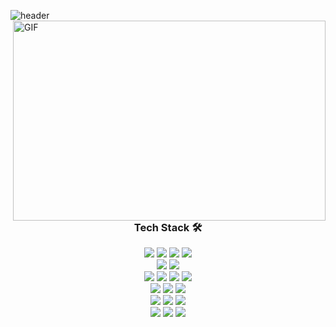 
![header](https://capsule-render.vercel.app/api?type=Slice&color=auto&height=180&section=header&text=SeongJun&fontSize=80&fontColor=343a40&animation=twinkling&rotate=-5)
<br>
<img align="right" alt="GIF" src="https://github.com/abhisheknaiidu/abhisheknaiidu/blob/master/code.gif?raw=true" width="500" height="320" />
  
  <h3 align="center">Tech Stack 🛠</h3>
<p align="center">
  <img src="https://img.shields.io/badge/Java-007396?style=flat&logo=OpenJDK&logoColor=white"/>
  <img src="https://img.shields.io/badge/JavaScript-F7DF1E?style=flat-square&logo=JavaScript&logoColor=black"/>
  <img src="https://img.shields.io/badge/oracle-B92B27?style=flat-square&logo=oracle&logoColor=white"/>
  <img src="https://img.shields.io/badge/python-3776AB?style=flat-square&logo=python&logoColor=white"/>

  </br>
  <img src="https://img.shields.io/badge/CSS3-1572B6?style=flat-square&logo=CSS3&logoColor=white"/>
  <img src="https://img.shields.io/badge/HTML5-E34F26?style=flat-square&logo=HTML5&logoColor=white"/>


  </br>
  <img src="https://img.shields.io/badge/Node.js-339933?style=flat-square&logo=Node.js&logoColor=white"/>
  <img src="https://img.shields.io/badge/MySQL-4479A1?style=flat-square&logo=MySQL&logoColor=white"/>
  <img src="https://img.shields.io/badge/MongoDB-47A248?style=flat-square&logo=MongoDB&logoColor=white"/>
  <img src="https://img.shields.io/badge/Firebase-FFCA28?style=flat-square&logo=Firebase&logoColor=black"/>
  </br>
  <img src="https://img.shields.io/badge/Git-F05032?style=flat-square&logo=Git&logoColor=white"/>
  <img src="https://img.shields.io/badge/GitHub-181717?style=flat-square&logo=GitHub&logoColor=white"/>
  <img src="https://img.shields.io/badge/GitHub_Actions-2088FF?style=flat-square&logo=GitHub-Actions&logoColor=white"/>
  </br>
  <img src="https://img.shields.io/badge/Webpack-8DD6F9?style=flat-square&logo=Webpack&logoColor=black"/>
  <img src="https://img.shields.io/badge/Babel-F9DC3E?style=flat-square&logo=Babel&logoColor=white"/>
  <img src="https://img.shields.io/badge/ESLint-4B32C3?style=flat-square&logo=ESLint&logoColor=white"/>
  <br/>
  <img src="https://img.shields.io/badge/Jest-C21325?style=flat-square&logo=Jest&logoColor=white"/>
  <img src="https://img.shields.io/badge/Testing_Library-E33332?style=flat-square&logo=Testing-Library&logoColor=white"/>
  <img src="https://img.shields.io/badge/CodeceptJS-ffe680?style=flat-square&logo=CodeceptJS&logoColor=blue"/>
  </p>

<!--
**futureStudyRepo/futureStudyRepo** is a ✨ _special_ ✨ repository because its `README.md` (this file) appears on your GitHub profile.

Here are some ideas to get you started:

- 🔭 I’m currently working on ...
- 🌱 I’m currently learning ...
- 👯 I’m looking to collaborate on ...
- 🤔 I’m looking for help with ...
- 💬 Ask me about ...
- 📫 How to reach me: ...
- 😄 Pronouns: ...
- ⚡ Fun fact: ...
-->
